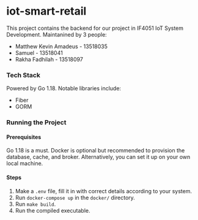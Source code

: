 # iot-smart-retail

This project contains the backend for our project in IF4051 IoT System Development. Maintanined by 3 people:

- Matthew Kevin Amadeus - 13518035
- Samuel - 13518041
- Rakha Fadhilah - 13518097

### Tech Stack

Powered by Go 1.18. Notable libraries include:

- Fiber
- GORM

### Running the Project

#### Prerequisites

Go 1.18 is a must. Docker is optional but recommended to provision the database, cache, and broker. Alternatively, you can set it up on your own local machine.

#### Steps

1. Make a `.env` file, fill it in with correct details according to your system.
2. Run `docker-compose up` in the `docker/` directory.
3. Run `make build`.
4. Run the compiled executable.

